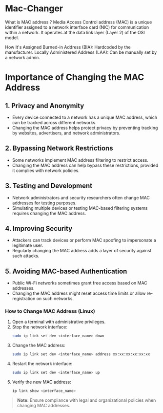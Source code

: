 # Mac-Changer
What is MAC address ?
 Media Access Control address (MAC) is a unique identifier assigned to a network interface card (NIC) for communication within a network. It operates at the data link layer (Layer 2) of the OSI model.

How It's Assigned
Burned-in Address (BIA): Hardcoded by the manufacturer.
Locally Administered Address (LAA): Can be manually set by a network admin.


# Importance of Changing the MAC Address

## 1. **Privacy and Anonymity**
- Every device connected to a network has a unique MAC address, which can be tracked across different networks.
- Changing the MAC address helps protect privacy by preventing tracking by websites, advertisers, and network administrators.

## 2. **Bypassing Network Restrictions**
- Some networks implement MAC address filtering to restrict access.
- Changing the MAC address can help bypass these restrictions, provided it complies with network policies.

## 3. **Testing and Development**
- Network administrators and security researchers often change MAC addresses for testing purposes.
- Simulating multiple devices or testing MAC-based filtering systems requires changing the MAC address.

## 4. **Improving Security**
- Attackers can track devices or perform MAC spoofing to impersonate a legitimate user.
- Regularly changing the MAC address adds a layer of security against such attacks.

## 5. **Avoiding MAC-based Authentication**
- Public Wi-Fi networks sometimes grant free access based on MAC addresses.
- Changing the MAC address might reset access time limits or allow re-registration on such networks.

### **How to Change MAC Address (Linux)**
1. Open a terminal with administrative privileges.
2. Stop the network interface:
   ```bash
   sudo ip link set dev <interface_name> down
   ```
3. Change the MAC address:
   ```bash
   sudo ip link set dev <interface_name> address xx:xx:xx:xx:xx:xx
   ```
4. Restart the network interface:
   ```bash
   sudo ip link set dev <interface_name> up
   ```
5. Verify the new MAC address:
   ```bash
   ip link show <interface_name>
   ```

> **Note:** Ensure compliance with legal and organizational policies when changing MAC addresses.


